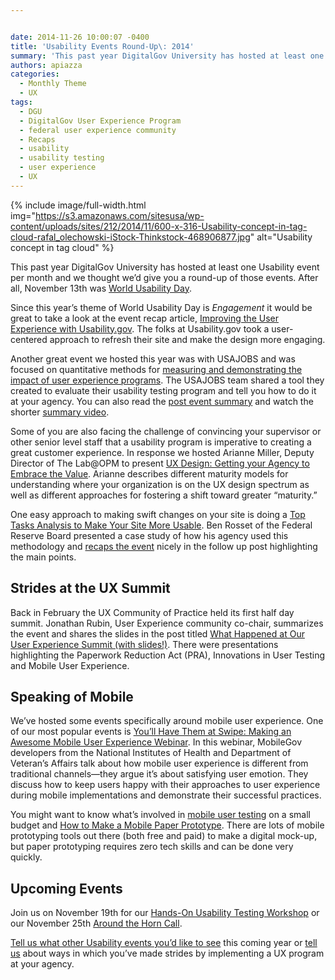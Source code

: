 ```yaml
---


date: 2014-11-26 10:00:07 -0400
title: 'Usability Events Round-Up\: 2014'
summary: 'This past year DigitalGov University has hosted at least one Usability event per month and we thought we&amp;#8217;d give you a round-up of those events. After all, November 13th was World Usability Day. Since this year&amp;#8217;s theme of World Usability Day is Engagement it would be great to take a look at the event recap'
authors: apiazza
categories:
  - Monthly Theme
  - UX
tags:
  - DGU
  - DigitalGov User Experience Program
  - federal user experience community
  - Recaps
  - usability
  - usability testing
  - user experience
  - UX
---
```



{% include image/full-width.html img="https://s3.amazonaws.com/sitesusa/wp-content/uploads/sites/212/2014/11/600-x-316-Usability-concept-in-tag-cloud-rafal_olechowski-iStock-Thinkstock-468906877.jpg" alt="Usability concept in tag cloud" %} 

This past year DigitalGov University has hosted at least one Usability event per month and we thought we&#8217;d give you a round-up of those events. After all, November 13th was [World Usability Day](https://www.WHATEVER/2014/11/13/world-usability-day-engagement/ "World Usability Day 2014 theme: Engagement").

Since this year&#8217;s theme of World Usability Day is _Engagement_ it would be great to take a look at the event recap article, [Improving the User Experience with Usability.gov](https://www.WHATEVER/2013/07/30/improving-the-user-experience-with-the-usability-gov-reboot/ "Improving the User Experience with the Usability.gov Reboot"). The folks at Usability.gov took a user-centered approach to refresh their site and make the design more engaging.

Another great event we hosted this year was with USAJOBS and was focused on quantitative methods for [measuring and demonstrating the impact of user experience programs](http://www.youtube.com/watch?v=WxF-UpNMs60&list=UU5V8jrK77-8gsa9RL_taG9A). The USAJOBS team shared a tool they created to evaluate their usability testing program and tell you how to do it at your agency. You can also read the [post event summary](https://www.WHATEVER/2014/03/26/measuring-user-experience-a-few-tips/ "Measuring User Experience: A Few Tips") and watch the shorter [summary video](https://www.WHATEVER/2014/03/26/measuring-user-experience-a-few-tips/).

Some of you are also facing the challenge of convincing your supervisor or other senior level staff that a usability program is imperative to creating a great customer experience. In response we hosted Arianne Miller, Deputy Director of The Lab@OPM to present [UX Design: Getting your Agency to Embrace the Value](http://www.youtube.com/watch?v=Xks76hzprqw&list=UU5V8jrK77-8gsa9RL_taG9A). Arianne describes different maturity models for understanding where your organization is on the UX design spectrum as well as different approaches for fostering a shift toward greater &#8220;maturity.&#8221;

One easy approach to making swift changes on your site is doing a [Top Tasks Analysis to Make Your Site More Usable](http://www.youtube.com/watch?v=q_W5aj3P7lo&list=UU5V8jrK77-8gsa9RL_taG9A). Ben Rosset of the Federal Reserve Board presented a case study of how his agency used this methodology and [recaps the event](https://www.WHATEVER/2014/07/02/using-top-tasks-to-be-top-notch-federal-reserve-board-usability-case-study/ "Using Top Tasks to be Top-Notch: Federal Reserve Board Usability Case Study") nicely in the follow up post highlighting the main points.

## Strides at the UX Summit

Back in February the UX Community of Practice held its first half day summit. Jonathan Rubin, User Experience community co-chair, summarizes the event and shares the slides in the post titled [What Happened at Our User Experience Summit (with slides!)](https://www.WHATEVER/2014/02/03/what-happened-at-our-user-experience-summit-with-slides/ "What Happened at Our User Experience Summit (with slides!)"). There were presentations highlighting the Paperwork Reduction Act (PRA), Innovations in User Testing and Mobile User Experience.

## Speaking of Mobile

We&#8217;ve hosted some events specifically around mobile user experience. One of our most popular events is [You&#8217;ll Have Them at Swipe: Making an Awesome Mobile User Experience Webinar](https://www.WHATEVER/2013/02/11/youll-have-them-at-swipe-making-an-awesome-mobile-user-experience-webinar/ "You’ll Have Them at Swipe: Making An Awesome Mobile User Experience Webinar"). In this webinar, MobileGov developers from the National Institutes of Health and Department of Veteran&#8217;s Affairs talk about how mobile user experience is different from traditional channels—they argue it&#8217;s about satisfying user emotion. They discuss how to keep users happy with their approaches to user experience during mobile implementations and demonstrate their successful practices.

You might want to know what&#8217;s involved in [mobile user testing](https://www.WHATEVER/2013/08/22/mobile-product-testing-guidelines/ "Mobile Product Testing Guidelines and Resources") on a small budget and [How to Make a Mobile Paper Prototype](https://www.WHATEVER/2014/05/22/how-to-make-a-mobile-paper-prototype/ "How to Make a Mobile Paper Prototype"). There are lots of mobile prototyping tools out there (both free and paid) to make a digital mock-up, but paper prototyping requires zero tech skills and can be done very quickly.

## Upcoming Events

Join us on November 19th for our [Hands-On Usability Testing Workshop](https://www.WHATEVER/event/november-usability-testing-workshop/ "November Usability Testing Workshop") or our November 25th [Around the Horn Call](https://www.WHATEVER/event/november-mobile-gov-around-the-horn-call/ "Mobile Terms of Service: November Around the Horn Call").

[Tell us what other Usability events you&#8217;d like to see](https://www.WHATEVER/contact-us/ "Contact Us") this coming year or [tell us](https://www.WHATEVER/contact-us/ "Contact Us") about ways in which you&#8217;ve made strides by implementing a UX program at your agency.
